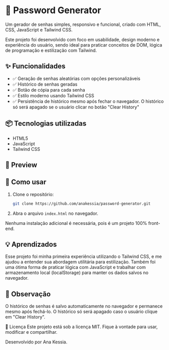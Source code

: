 # 🔐 Password Generator

<p>Um gerador de senhas simples, responsivo e funcional, criado com HTML, CSS, JavaScript e Tailwind CSS.</p>
<p>Este projeto foi desenvolvido com foco em usabilidade, design moderno e experiência do usuário, sendo ideal para praticar conceitos de DOM, lógica de programação e estilização com Tailwind.</p>

## ✨ Funcionalidades

- ✅ Geração de senhas aleatórias com opções personalizáveis
- ✅ Histórico de senhas geradas
- ✅ Botão de cópia para cada senha
- ✅ Estilo moderno usando Tailwind CSS
- ✅ Persistência de histórico mesmo após fechar o navegador. O histórico só será apagado se o usuário clicar no botão "Clear History"

## 📦 Tecnologias utilizadas

- HTML5
- JavaScript
- Tailwind CSS

## 📸 Preview

## 🚀 Como usar

1. Clone o repositório:
   ```bash
   git clone https://github.com/anakessia/password-generator.git
   
2. Abra o arquivo `index.html` no navegador.

Nenhuma instalação adicional é necessária, pois é um projeto 100% front-end.

## 💡 Aprendizados
Esse projeto foi minha primeira experiência utilizando o Tailwind CSS, e me ajudou a entender sua abordagem utilitária para estilização. Também foi uma ótima forma de praticar lógica com JavaScript e trabalhar com armazenamento local (localStorage) para manter os dados salvos no navegador.

## 📌 Observação
O histórico de senhas é salvo automaticamente no navegador e permanece mesmo após fechá-lo. O histórico só será apagado caso o usuário clique em "Clear History".

📄 Licença
Este projeto está sob a licença MIT. Fique à vontade para usar, modificar e compartilhar.
<p>Desenvolvido por Ana Kessia.</p>
